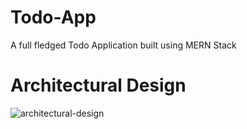 # Todo-App
A full fledged Todo Application built using MERN Stack

# Architectural Design
![architectural-design](https://user-images.githubusercontent.com/70770975/233632386-794f0527-7baf-42f7-bdea-721f206233c6.png)

